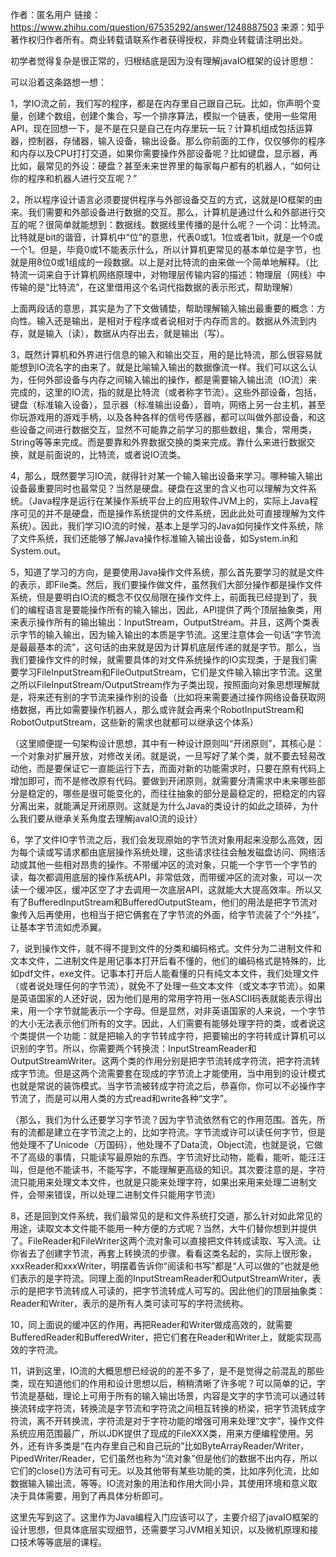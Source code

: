 作者：匿名用户
链接：https://www.zhihu.com/question/67535292/answer/1248887503
来源：知乎
著作权归作者所有。商业转载请联系作者获得授权，非商业转载请注明出处。



初学者觉得复杂是很正常的，归根结底是因为没有理解javaIO框架的设计思想：

可以沿着这条路想一想：

1，学IO流之前，我们写的程序，都是在内存里自己跟自己玩。比如，你声明个变量，创建个数组，创建个集合，写一个排序算法，模拟一个链表，使用一些常用API，现在回想一下，是不是在只是自己在内存里玩一玩？计算机组成包括运算器，控制器，存储器，输入设备，输出设备。那么你前面的工作，仅仅够你的程序和内存以及CPU打打交道，如果你需要操作外部设备呢？比如键盘，显示器，再比如，最常见的外设：硬盘？甚至未来世界里的每家每户都有的机器人，“如何让你的程序和机器人进行交互呢？”

2，所以程序设计语言必须要提供程序与外部设备交互的方式，这就是IO框架的由来。我们需要和外部设备进行数据的交互。那么，计算机是通过什么和外部进行交互的呢？很简单就能想到：数据线。数据线里传播的是什么呢？一个词：比特流。比特就是bit的谐音，计算机中“位”的意思，代表0或1。1位或者1bit，就是一个0或一个1。但是，毕竟0或1不能表示什么，所以计算机更常见的基本单位是字节，也就是用8位0或1组成的一段数据。以上是对比特流的由来做一个简单地解释。（比特流一词来自于计算机网络原理中，对物理层传输内容的描述：物理层（网线）中传输的是“比特流”，在这里借用这个名词代指数据的表示形式，帮助理解）

上面两段话的意思，其实是为了下文做铺垫，帮助理解输入输出最重要的概念：方向性。输入还是输出，是相对于程序或者说相对于内存而言的。数据从外流到内存，就是输入（读），数据从内存出去，就是输出（写）。

3，既然计算机和外界进行信息的输入和输出交互，用的是比特流，那么很容易就能想到IO流名字的由来了。就是比喻输入输出的数据像流一样。我们可以这么认为，任何外部设备与内存之间输入输出的操作，都是需要输入输出流（IO流）来完成的，这里的IO流，指的就是比特流（或者称字节流）。这些外部设备，包括，键盘（标准输入设备），显示器（标准输出设备），音响，网络上另一台主机，甚至你玩游戏用的游戏手柄，以及各种各样的信号传感器，都可以叫做外部设备，和这些设备之间进行数据交互，显然不可能靠之前学习的那些数组，集合，常用类，String等等来完成。而是要靠和外界数据交换的类来完成。靠什么来进行数据交换，就是前面说的，比特流，或者说IO流类。

4，那么，既然要学习IO流，就得针对某一个输入输出设备来学习。哪种输入输出设备最重要同时也最常见？当然是硬盘。硬盘在这里的含义也可以理解为文件系统。（Java程序是运行在某操作系统平台上的应用软件JVM上的，实际上Java程序可见的并不是硬盘，而是操作系统提供的文件系统，因此此处可直接理解为文件系统）。因此，我们学习IO流的时候，基本上是学习的Java如何操作文件系统，除了文件系统，我们还能够了解Java操作标准输入输出设备，如System.in和System.out。

5，知道了学习的方向，是要使用Java操作文件系统，那么首先要学习的就是文件的表示，即File类。然后，我们要操作做文件，虽然我们大部分操作都是操作文件系统，但是要明白IO流的概念不仅仅局限在操作文件上，前面我已经提到了，我们的编程语言是要能操作所有的输入输出，因此，API提供了两个顶层抽象类，用来表示操作所有的输出输出：InputStream，OutputStream。并且，这两个类表示字节的输入输出，因为输入输出的本质是字节流。这里注意体会一句话“字节流是最最基本的流”，这句话的由来就是因为计算机底层传递的就是字节。那么，当我们要操作文件的时候，就需要具体的对文件系统操作的IO实现类，于是我们需要学习FileInputStream和FileOutputStream，它们是文件输入输出字节流。这里之所以FileInputStream/OutputStream作为子类出现，按照面向对象思想理解就是，将来还有别的字节流来操作别的设备（比如将来需要通过操作网络设备获取网络数据，再比如需要操作机器人，那么或许就会再来个RobotInputStream和RobotOutputStream，这些新的需求也就都可以继承这个体系）

（这里顺便提一句架构设计思想，其中有一种设计原则叫“开闭原则”，其核心是：一个对象对扩展开放，对修改关闭。就是说，一旦写好了某个类，就不要去轻易改动他，而是要保证它一直能运行下去，而面对新的功能需求时，只要在原有代码上增加即可，而不是修改原有代码。要做到开闭原则，就需要分清需求中未来哪些部分是稳定的，哪些是很可能变化的，而往往抽象的部分是最稳定的，把稳定的内容分离出来，就能满足开闭原则。这就是为什么Java的类设计的如此之琐碎，为什么我们要从继承关系角度去理解javaIO流的设计）

6，学了文件IO字节流之后，我们会发现原始的字节流对象用起来没那么高效，因为每个读或写请求都由底层操作系统处理，这些请求往往会触发磁盘访问、网络活动或其他一些相对昂贵的操作。不带缓冲区的流对象，只能一个字节一个字节的读，每次都调用底层的操作系统API，非常低效，而带缓冲区的流对象，可以一次读一个缓冲区，缓冲区空了才去调用一次底层API，这就能大大提高效率。所以又有了BufferedInputStream和BufferedOutputSteam，他们的用法是把字节流对象传入后再使用，也相当于把它俩套在了字节流的外面，给字节流装了个“外挂”，让基本字节流如虎添翼。

7，说到操作文件，就不得不提到文件的分类和编码格式。文件分为二进制文件和文本文件，二进制文件是用记事本打开后看不懂的，他们的编码格式是特殊的，比如pdf文件，exe文件。记事本打开后人能看懂的只有纯文本文件，我们处理文件（或者说处理任何的字节流），就免不了处理一些文本文件（或文本字节流）。如果是英语国家的人还好说，因为他们是用的常用字符用一张ASCII码表就能表示得出来，用一个字节就能表示一个字母。但是显然，对非英语国家的人来说，一个字节的大小无法表示他们所有的文字。因此，人们需要有能够处理字符的类，或者说这个类提供一个功能：就是把输入的字节转成字符，把要输出的字符转成计算机可以识别的字节。所以，你需要两个转换流：InputStreamReader和OutputStreamWriter。这两个类的作用分别是把字节流转成字符流，把字符流转成字节流。但是这两个流需要套在现成的字节流上才能使用，当中用到的设计模式也就是常说的装饰模式。当字节流被转成字符流之后，恭喜你，你可以不必操作字节流了，而是可以用人类的方式read和write各种“文字”。

（那么，我们为什么还要学习字节流？因为字节流依然有它的作用范围。首先，所有的流都是建立在字节流之上的，比如字符流。字节流或许可以读任何字节，但是他处理不了Unicode（万国码），他处理不了Data流，Object流，也就是说，它做不了高级的事情，只能读写最原始的东西。字节流好比动物，能看，能听，能汪汪叫，但是他不能读书，不能写字，不能理解更高级的知识。其次要注意的是，字符流只能用来处理文本文件，也就是只能来处理字符，如果出来用来处理二进制文件，会带来错误，所以处理二进制文件只能用字节流）

8，还是回到文件系统，我们最常见的是和文件系统打交道，那么针对如此常见的用途，读取文本文件能不能用一种方便的方式呢？当然，大牛们替你想到并提供了。FileReader和FileWriter这两个流对象可以直接把文件转成读取、写入流。让你省去了创建字节流，再套上转换流的步骤。看看这类名起的，实际上很形象，xxxReader和xxxWriter，明摆着告诉你“阅读和书写”都是“人可以做的”也就是他们表示的是字符流。同理上面的InputStreamReader和OutputStreamWriter，表示的是把字节流转成人可读的，把字节流转成人可写的。因此他们的顶层抽象类：Reader和Writer，表示的是所有人类可读可写的字符流统称。

10，同上面说的缓冲区的作用，再把Reader和Writer做成高效的，就需要BufferedReader和BufferedWriter，把它们套在Reader和Writer上，就能实现高效的字符流。

11，讲到这里，IO流的大概思想已经说的的差不多了，是不是觉得之前混乱的那些类，现在知道他们的作用和设计思想以后，稍稍清晰了许多呢？可以简单的记，字节流是基础，理论上可用于所有的输入输出场景，内容是文字的字节流可以通过转换流转成字符流，转换流是字节流和字符流之间相互转换的桥梁，把字节流转成字符流，离不开转换流，字符流是对于字符功能的增强可用来处理“文字”，操作文件系统应用范围最广，所以JDK提供了现成的FileXXX类，用来方便编程使用。另外，还有许多类是“在内存里自己和自己玩的”比如ByteArrayReader/Writer，PipedWriter/Reader，它们虽然也称为“流对象”但是他们的数据不出内存，所以它们的close()方法可有可无。以及其他带有某些功能的类，比如序列化流，比如数据输入输出流，等等。IO流对象的用法和作用大同小异，其使用环境和意义取决于具体需要，用到了再具体分析即可。

这里先写到这了。这里作为Java编程入门应该可以了，主要介绍了javaIO框架的设计思想，但具体底层实现细节，还需要学习JVM相关知识，以及微机原理和接口技术等等底层的课程。